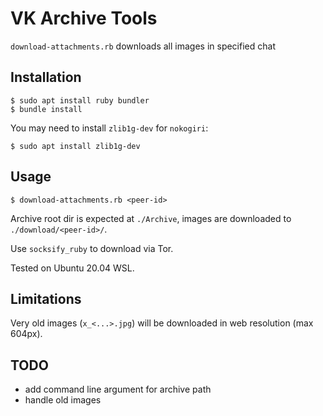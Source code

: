 # VK Archive Tools

`download-attachments.rb` downloads all images in specified chat

## Installation

    $ sudo apt install ruby bundler
    $ bundle install
    
You may need to install `zlib1g-dev` for `nokogiri`:

    $ sudo apt install zlib1g-dev
    
## Usage

    $ download-attachments.rb <peer-id>
    
Archive root dir is expected at `./Archive`, images are downloaded to `./download/<peer-id>/`.

Use `socksify_ruby` to download via Tor.

Tested on Ubuntu 20.04 WSL.

## Limitations

Very old images (`x_<...>.jpg`) will be downloaded in web resolution (max 604px).

## TODO

* add command line argument for archive path
* handle old images
